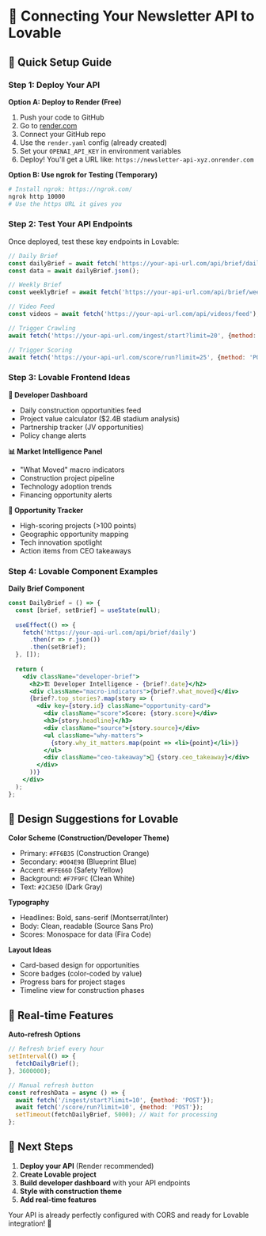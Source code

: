# 🔗 Connecting Your Newsletter API to Lovable

## 🚀 Quick Setup Guide

### Step 1: Deploy Your API

**Option A: Deploy to Render (Free)**
1. Push your code to GitHub
2. Go to [render.com](https://render.com) 
3. Connect your GitHub repo
4. Use the `render.yaml` config (already created)
5. Set your `OPENAI_API_KEY` in environment variables
6. Deploy! You'll get a URL like: `https://newsletter-api-xyz.onrender.com`

**Option B: Use ngrok for Testing (Temporary)**
```bash
# Install ngrok: https://ngrok.com/
ngrok http 10000
# Use the https URL it gives you
```

### Step 2: Test Your API Endpoints

Once deployed, test these key endpoints in Lovable:

```javascript
// Daily Brief
const dailyBrief = await fetch('https://your-api-url.com/api/brief/daily');
const data = await dailyBrief.json();

// Weekly Brief  
const weeklyBrief = await fetch('https://your-api-url.com/api/brief/weekly');

// Video Feed
const videos = await fetch('https://your-api-url.com/api/videos/feed');

// Trigger Crawling
await fetch('https://your-api-url.com/ingest/start?limit=20', {method: 'POST'});

// Trigger Scoring
await fetch('https://your-api-url.com/score/run?limit=25', {method: 'POST'});
```

### Step 3: Lovable Frontend Ideas

**📱 Developer Dashboard**
- Daily construction opportunities feed
- Project value calculator ($2.4B stadium analysis)
- Partnership tracker (JV opportunities)
- Policy change alerts

**📊 Market Intelligence Panel**  
- "What Moved" macro indicators
- Construction project pipeline
- Technology adoption trends
- Financing opportunity alerts

**🎯 Opportunity Tracker**
- High-scoring projects (>100 points)
- Geographic opportunity mapping
- Tech innovation spotlight
- Action items from CEO takeaways

### Step 4: Lovable Component Examples

**Daily Brief Component**
```jsx
const DailyBrief = () => {
  const [brief, setBrief] = useState(null);
  
  useEffect(() => {
    fetch('https://your-api-url.com/api/brief/daily')
      .then(r => r.json())
      .then(setBrief);
  }, []);
  
  return (
    <div className="developer-brief">
      <h2>🏗️ Developer Intelligence - {brief?.date}</h2>
      <div className="macro-indicators">{brief?.what_moved}</div>
      {brief?.top_stories?.map(story => (
        <div key={story.id} className="opportunity-card">
          <div className="score">Score: {story.score}</div>
          <h3>{story.headline}</h3>
          <div className="source">{story.source}</div>
          <ul className="why-matters">
            {story.why_it_matters.map(point => <li>{point}</li>)}
          </ul>
          <div className="ceo-takeaway">🎯 {story.ceo_takeaway}</div>
        </div>
      ))}
    </div>
  );
};
```

## 🎨 Design Suggestions for Lovable

**Color Scheme (Construction/Developer Theme)**
- Primary: `#FF6B35` (Construction Orange)
- Secondary: `#004E98` (Blueprint Blue)  
- Accent: `#FFE66D` (Safety Yellow)
- Background: `#F7F9FC` (Clean White)
- Text: `#2C3E50` (Dark Gray)

**Typography**
- Headlines: Bold, sans-serif (Montserrat/Inter)
- Body: Clean, readable (Source Sans Pro)
- Scores: Monospace for data (Fira Code)

**Layout Ideas**
- Card-based design for opportunities
- Score badges (color-coded by value)
- Progress bars for project stages
- Timeline view for construction phases

## 🔄 Real-time Features

**Auto-refresh Options**
```javascript
// Refresh brief every hour
setInterval(() => {
  fetchDailyBrief();
}, 3600000);

// Manual refresh button
const refreshData = async () => {
  await fetch('/ingest/start?limit=10', {method: 'POST'});
  await fetch('/score/run?limit=10', {method: 'POST'});
  setTimeout(fetchDailyBrief, 5000); // Wait for processing
};
```

## 🚀 Next Steps

1. **Deploy your API** (Render recommended)
2. **Create Lovable project** 
3. **Build developer dashboard** with your API endpoints
4. **Style with construction theme**
5. **Add real-time features**

Your API is already perfectly configured with CORS and ready for Lovable integration! 🎉
